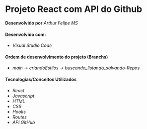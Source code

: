 # Projeto React com API do Github

**Desenvolvido por** *Arthur Felipe MS*

#### Desenvolvido com:

* *Visual Studio Code*

#### Ordem de desenvolvimento do projeto (Branchs)

* *main -> criandoEstilos -> buscando_listando_salvando-Repos*

#### Tecnologias/Conceitos Utilizados

* *React*
* *Javascript*
* *HTML*
* *CSS*
* *Hooks*
* *Routes*
* *API GitHub*
